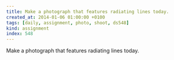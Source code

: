 ```yaml
---
title: Make a photograph that features radiating lines today.
created_at: 2014-01-06 01:00:00 +0100
tags: [daily, assignment, photo, shoot, ds548]
kind: assignment
index: 548
---
```


Make a photograph that features radiating lines today.

